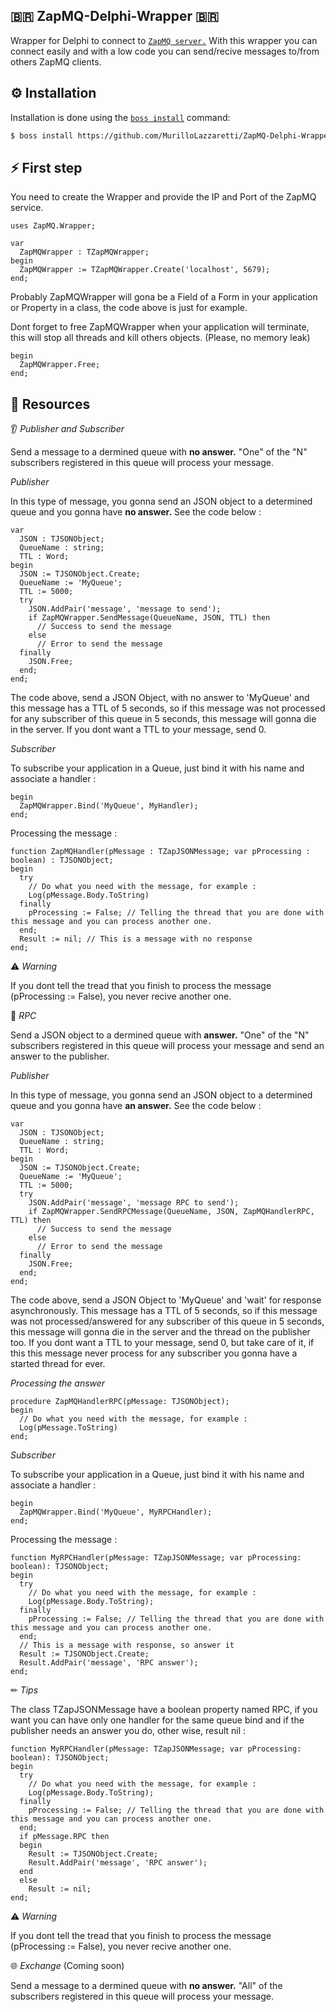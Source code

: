 ## 🇧🇷 ZapMQ-Delphi-Wrapper 🇧🇷

Wrapper for Delphi to connect to [`ZapMQ server.`](https://github.com/MurilloLazzaretti/ZapMQ) With this wrapper you can connect easily and with a low code you can send/recive messages to/from others ZapMQ clients.

## ⚙️ Installation

Installation is done using the [`boss install`](https://github.com/HashLoad/boss) command:
``` sh
$ boss install https://github.com/MurilloLazzaretti/ZapMQ-Delphi-Wrapper.git
```
## ⚡️ First step

You need to create the Wrapper and provide the IP and Port of the ZapMQ service.

```delphi
uses ZapMQ.Wrapper;

var
  ZapMQWrapper : TZapMQWrapper;  
begin  
  ZapMQWrapper := TZapMQWrapper.Create('localhost', 5679);   
end;
```
Probably ZapMQWrapper will gona be a Field of a Form in your application or Property in a class, the code above is just for example.

Dont forget to free ZapMQWrapper when your application will terminate, this will stop all threads and kill others objects. (Please, no memory leak)

```delphi
begin  
  ZapMQWrapper.Free;
end;  
```

## 🧬 Resources

👂 _Publisher and Subscriber_

Send a message to a dermined queue with <b>no answer.</b> "One" of the "N" subscribers registered in this queue will process your message.

_Publisher_

In this type of message, you gonna send an JSON object to a determined queue and you gonna have <b>no answer.</b> See the code below :

```delphi
var
  JSON : TJSONObject;
  QueueName : string;
  TTL : Word;  
begin
  JSON := TJSONObject.Create;
  QueueName := 'MyQueue';
  TTL := 5000; 
  try
    JSON.AddPair('message', 'message to send');
    if ZapMQWrapper.SendMessage(QueueName, JSON, TTL) then
      // Success to send the message 
    else
      // Error to send the message
  finally
    JSON.Free;
  end;
end;
```
The code above, send a JSON Object, with no answer to 'MyQueue' and this message has a TTL of 5 seconds, so if this message was not processed for any subscriber of this queue in 5 seconds, this message will gonna die in the server. If you dont want a TTL to your message, send 0.

_Subscriber_

To subscribe your application in a Queue, just bind it with his name and associate a handler :

```delphi
begin
  ZapMQWrapper.Bind('MyQueue', MyHandler);
end;
```
Processing the message :

```delphi
function ZapMQHandler(pMessage : TZapJSONMessage; var pProcessing : boolean) : TJSONObject;
begin
  try
    // Do what you need with the message, for example :
    Log(pMessage.Body.ToString)
  finally
    pProcessing := False; // Telling the thread that you are done with this message and you can process another one.
  end;
  Result := nil; // This is a message with no response
end;
```
⚠️ _Warning_

If you dont tell the tread that you finish to process the message (pProcessing := False), you never recive another one.

🔌 _RPC_ 

Send a JSON object to a dermined queue with <b> answer.</b> "One" of the "N" subscribers registered in this queue will process your message and send an answer to the publisher.

_Publisher_

In this type of message, you gonna send an JSON object to a determined queue and you gonna have <b>an answer.</b> See the code below :

```delphi
var
  JSON : TJSONObject;
  QueueName : string;
  TTL : Word;  
begin
  JSON := TJSONObject.Create;
  QueueName := 'MyQueue';
  TTL := 5000; 
  try
    JSON.AddPair('message', 'message RPC to send');
    if ZapMQWrapper.SendRPCMessage(QueueName, JSON, ZapMQHandlerRPC, TTL) then
      // Success to send the message 
    else
      // Error to send the message
  finally
    JSON.Free;
  end;
end;
```

The code above, send a JSON Object to 'MyQueue' and 'wait' for response asynchronously. This message has a TTL of 5 seconds, so if this message was not processed/answered for any subscriber of this queue in 5 seconds, this message will gonna die in the server and the thread on the publisher too. If you dont want a TTL to your message, send 0, but take care of it, if this this message never process for any subscriber you gonna have a started thread for ever.

_Processing the answer_

```delphi
procedure ZapMQHandlerRPC(pMessage: TJSONObject);
begin
  // Do what you need with the message, for example :
  Log(pMessage.ToString)
end;
```

_Subscriber_

To subscribe your application in a Queue, just bind it with his name and associate a handler :

```delphi
begin
  ZapMQWrapper.Bind('MyQueue', MyRPCHandler);
end;
```

Processing the message :

```delphi
function MyRPCHandler(pMessage: TZapJSONMessage; var pProcessing: boolean): TJSONObject;
begin
  try
    // Do what you need with the message, for example :
    Log(pMessage.Body.ToString);
  finally
    pProcessing := False; // Telling the thread that you are done with this message and you can process another one.
  end;        
  // This is a message with response, so answer it
  Result := TJSONObject.Create;
  Result.AddPair('message', 'RPC answer');
end;
```
✏ _Tips_

The class TZapJSONMessage have a boolean property named RPC, if you want you can have only one handler for the same queue bind and if the publisher needs an answer you do, other wise, result nil :

```delphi
function MyRPCHandler(pMessage: TZapJSONMessage; var pProcessing: boolean): TJSONObject;
begin
  try
    // Do what you need with the message, for example :
    Log(pMessage.Body.ToString);
  finally
    pProcessing := False; // Telling the thread that you are done with this message and you can process another one.
  end;
  if pMessage.RPC then
  begin
    Result := TJSONObject.Create;
    Result.AddPair('message', 'RPC answer');
  end
  else
    Result := nil;
end;    
```
⚠️ _Warning_

If you dont tell the tread that you finish to process the message (pProcessing := False), you never recive another one.

🌐 _Exchange_ (Coming soon)

Send a message to a dermined queue with <b>no answer.</b> "All" of the subscribers registered in this queue will process your message. 